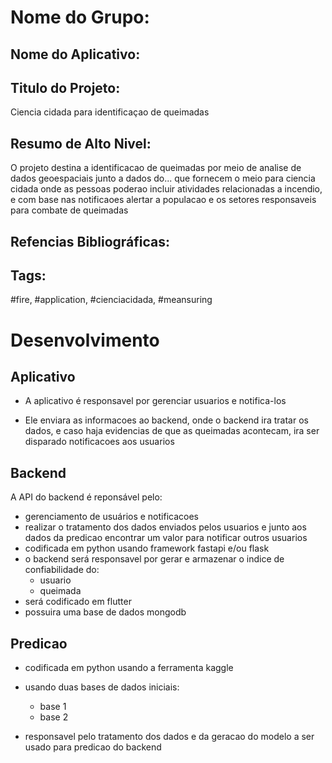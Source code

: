 # Nome do Grupo: 



## Nome do Aplicativo: 



## Titulo do Projeto: 

Ciencia cidada para identificaçao de queimadas



## Resumo de Alto Nivel:

O projeto destina a identificacao de queimadas por meio de analise  de dados geoespaciais junto a dados do... que fornecem o meio para ciencia cidada onde as pessoas poderao incluir atividades relacionadas a incendio, e com base nas notificaoes alertar a populacao e os setores responsaveis para combate de queimadas



## Refencias Bibliográficas:



## Tags:

#fire, #application, #cienciacidada, #meansuring





# Desenvolvimento



## Aplicativo

- A aplicativo é responsavel por gerenciar usuarios e notifica-los

- Ele  enviara as informacoes ao backend, onde o backend ira tratar os dados, e caso haja evidencias de que as queimadas acontecam, ira ser disparado notificacoes aos usuarios



## Backend

A API do backend é reponsável pelo:

- gerenciamento de usuários e notificacoes
- realizar o tratamento dos dados enviados pelos usuarios e junto aos dados da predicao encontrar um valor para notificar outros usuarios
- codificada em python usando framework fastapi e/ou flask
- o backend será responsavel por gerar e armazenar o indice de confiabilidade do:
  - usuario
  - queimada
- será codificado em flutter
- possuira uma base de dados mongodb



## Predicao

- codificada em python usando a ferramenta kaggle
- usando duas bases de dados iniciais:
  - base 1
  - base 2

- responsavel pelo tratamento dos dados e da geracao do modelo a ser usado para predicao do backend

